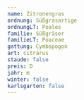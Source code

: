 ```yaml
---
name: Zitronengras
ordnung: Süßgrasartige
ordnungLT: Poales
familie: Süßgräser
familieLT: Poaceae
gattung: Cymbopogon
art: citrarus
staude: false
preis: D
jahr: m
winter: false
karlsgarten: false
---
```

